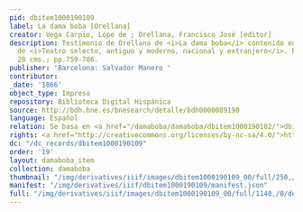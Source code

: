 ```yaml
---
pid: dbitem1000190109
label: La dama boba [Orellana]
creator: Vega Carpio, Lope de ; Orellana, Francisco José [editor]
description: Testimonio de Orellana de <i>La dama boba</i> contenido en el tomo I
  de <i>Teatro selecto, antiguo y moderno, nacional y extranjero</i>. Primera edición.
  28 cms.; pp.759-786.
publisher: 'Barcelona: Salvador Manero '
contributor:
_date: '1866'
object_type: Impreso
repository: Biblioteca Digital Hispánica
source: http://bdh.bne.es/bnesearch/detalle/bdh0000089190
language: Español
relation: Se basa en <a href="/damaboba/damaboba/dbitem1000190102/">dbitem1000190102</a> ; es parte de <a href="/damaboba/damaboba/dbitemdbitem1000190108/">dbitemdbitem1000190108</a>
rights: <a href="http://creativecommons.org/licenses/by-nc-sa/4.0/">http://creativecommons.org/licenses/by-nc-sa/4.0/</a>
dc: "/dc_records/dbitem1000190109"
order: '19'
layout: damaboba_item
collection: damaboba
thumbnail: "/img/derivatives/iiif/images/dbitem1000190109_00/full/250,/0/default.jpg"
manifest: "/img/derivatives/iiif/dbitem1000190109/manifest.json"
full: "/img/derivatives/iiif/images/dbitem1000190109_00/full/1140,/0/default.jpg"
---
```

